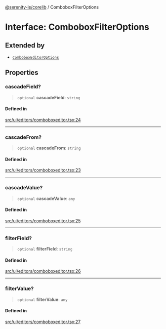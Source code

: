 [@serenity-is/corelib](../README.md) / ComboboxFilterOptions

# Interface: ComboboxFilterOptions

## Extended by

- [`ComboboxEditorOptions`](ComboboxEditorOptions.md)

## Properties

### cascadeField?

> `optional` **cascadeField**: `string`

#### Defined in

[src/ui/editors/comboboxeditor.tsx:24](https://github.com/serenity-is/serenity/blob/master/packages/corelib/src/ui/editors/comboboxeditor.tsx#L24)

***

### cascadeFrom?

> `optional` **cascadeFrom**: `string`

#### Defined in

[src/ui/editors/comboboxeditor.tsx:23](https://github.com/serenity-is/serenity/blob/master/packages/corelib/src/ui/editors/comboboxeditor.tsx#L23)

***

### cascadeValue?

> `optional` **cascadeValue**: `any`

#### Defined in

[src/ui/editors/comboboxeditor.tsx:25](https://github.com/serenity-is/serenity/blob/master/packages/corelib/src/ui/editors/comboboxeditor.tsx#L25)

***

### filterField?

> `optional` **filterField**: `string`

#### Defined in

[src/ui/editors/comboboxeditor.tsx:26](https://github.com/serenity-is/serenity/blob/master/packages/corelib/src/ui/editors/comboboxeditor.tsx#L26)

***

### filterValue?

> `optional` **filterValue**: `any`

#### Defined in

[src/ui/editors/comboboxeditor.tsx:27](https://github.com/serenity-is/serenity/blob/master/packages/corelib/src/ui/editors/comboboxeditor.tsx#L27)
